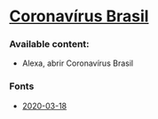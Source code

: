 # [Coronavírus Brasil][skill_page]

### Available content:

* Alexa, abrir Coronavírus Brasil

[skill_page]: https://github.com/linqueta/coronavirus-brazil-skill

### Fonts

* [2020-03-18](https://g1.globo.com/bemestar/coronavirus/noticia/2020/03/18/casos-de-coronavirus-no-brasil-em-18-de-marco.ghtml)